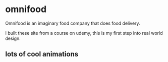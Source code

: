 # omnifood

Omnifood is an imaginary food company that does food delivery.

I built these site from a course on udemy, this is my first step into real world design.

## lots of cool animations
